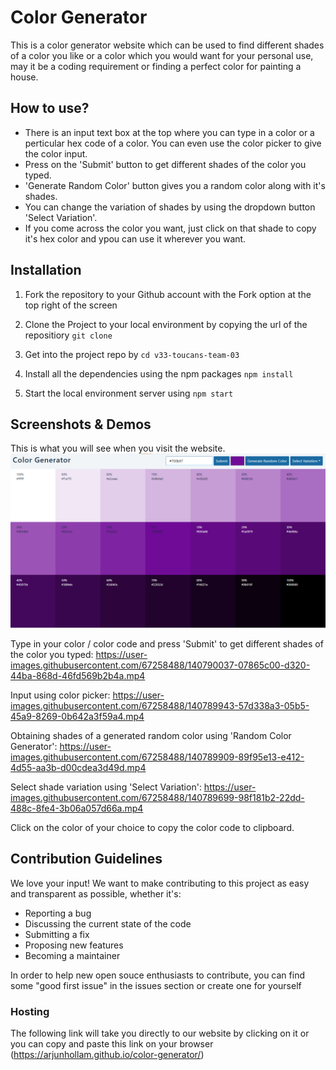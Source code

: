 # Color Generator

This is a color generator website which can be used to find different shades of a color you like or a color which you would want for your personal use, may it be a coding requirement or finding a perfect color for painting a house.

## How to use?

* There is an input text box at the top where you can type in a color or a perticular hex code of a color. You can even use the color picker to give the color input.
* Press on the 'Submit' button to get different shades of the color you typed.
* 'Generate Random Color' button gives you a random color along with it's shades. 
* You can change the variation of shades by using the dropdown button 'Select Variation'.
* If you come across the color you want, just click on that shade to copy it's hex color and ypou can use it wherever you want.

## Installation

1. Fork the repository to your Github account with the Fork option at the top right of the screen

2. Clone the Project to your local environment by copying the url of the repositiory `git clone`

3. Get into the project repo by `cd v33-toucans-team-03`

4. Install all the dependencies using the npm packages `npm install`

5. Start the local environment server using `npm start`

## Screenshots & Demos

This is what you will see when you visit the website.
![Main Page](/screenshots/main.png)

Type in your color / color code and press 'Submit' to get different shades of the color you typed:
https://user-images.githubusercontent.com/67258488/140790037-07865c00-d320-44ba-868d-46fd569b2b4a.mp4

Input using color picker:
https://user-images.githubusercontent.com/67258488/140789943-57d338a3-05b5-45a9-8269-0b642a3f59a4.mp4

Obtaining shades of a generated random color using 'Random Color Generator':
https://user-images.githubusercontent.com/67258488/140789909-89f95e13-e412-4d55-aa3b-d00cdea3d49d.mp4

Select shade variation using 'Select Variation':
https://user-images.githubusercontent.com/67258488/140789699-98f181b2-22dd-488c-8fe4-3b06a057d66a.mp4

Click on the color of your choice to copy the color code to clipboard. 

## Contribution Guidelines

We love your input! We want to make contributing to this project as easy and transparent as possible, whether it's:

* Reporting a bug
* Discussing the current state of the code
* Submitting a fix
* Proposing new features
* Becoming a maintainer

In order to help new open souce enthusiasts to contribute, you can find some "good first issue" in the issues section or create one for yourself</i>

### Hosting

The following link will take you directly to our website by clicking on it or you can copy and paste this link on your browser
(https://arjunhollam.github.io/color-generator/)

